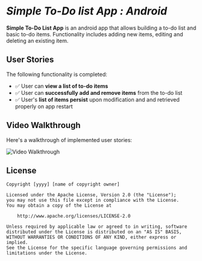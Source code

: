# *Simple To-Do list App : Android*

**Simple To-Do List App** is an android app that allows building a to-do list and basic to-do items. Functionality includes adding new items, editing and deleting an existing item.

## User Stories

The following functionality is completed:

* ✅ User can **view a list of to-do items**
* ✅ User can **successfully add and remove items** from the to-do list
* ✅ User's **list of items persist** upon modification and and retrieved properly on app restart

## Video Walkthrough

Here's a walkthrough of implemented user stories:

<img src='http://g.recordit.co/iKXs45grVR.gif' title='Video Walkthrough' width='' alt='Video Walkthrough' />


## License

    Copyright [yyyy] [name of copyright owner]

    Licensed under the Apache License, Version 2.0 (the "License");
    you may not use this file except in compliance with the License.
    You may obtain a copy of the License at

        http://www.apache.org/licenses/LICENSE-2.0

    Unless required by applicable law or agreed to in writing, software
    distributed under the License is distributed on an "AS IS" BASIS,
    WITHOUT WARRANTIES OR CONDITIONS OF ANY KIND, either express or implied.
    See the License for the specific language governing permissions and
    limitations under the License.
